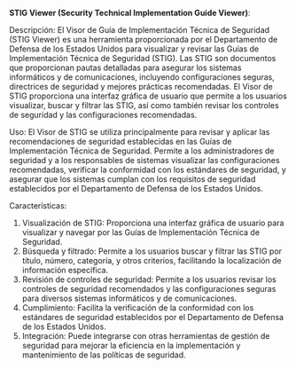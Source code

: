 **STIG Viewer (Security Technical Implementation Guide Viewer)**:

Descripción: El Visor de Guía de Implementación Técnica de Seguridad (STIG Viewer) es una herramienta proporcionada por el Departamento de Defensa de los Estados Unidos para visualizar y revisar las Guías de Implementación Técnica de Seguridad (STIG). Las STIG son documentos que proporcionan pautas detalladas para asegurar los sistemas informáticos y de comunicaciones, incluyendo configuraciones seguras, directrices de seguridad y mejores prácticas recomendadas. El Visor de STIG proporciona una interfaz gráfica de usuario que permite a los usuarios visualizar, buscar y filtrar las STIG, así como también revisar los controles de seguridad y las configuraciones recomendadas.

Uso: El Visor de STIG se utiliza principalmente para revisar y aplicar las recomendaciones de seguridad establecidas en las Guías de Implementación Técnica de Seguridad. Permite a los administradores de seguridad y a los responsables de sistemas visualizar las configuraciones recomendadas, verificar la conformidad con los estándares de seguridad, y asegurar que los sistemas cumplan con los requisitos de seguridad establecidos por el Departamento de Defensa de los Estados Unidos.

Características:

1. Visualización de STIG: Proporciona una interfaz gráfica de usuario para visualizar y navegar por las Guías de Implementación Técnica de Seguridad.
2. Búsqueda y filtrado: Permite a los usuarios buscar y filtrar las STIG por título, número, categoría, y otros criterios, facilitando la localización de información específica.
3. Revisión de controles de seguridad: Permite a los usuarios revisar los controles de seguridad recomendados y las configuraciones seguras para diversos sistemas informáticos y de comunicaciones.
4. Cumplimiento: Facilita la verificación de la conformidad con los estándares de seguridad establecidos por el Departamento de Defensa de los Estados Unidos.
5. Integración: Puede integrarse con otras herramientas de gestión de seguridad para mejorar la eficiencia en la implementación y mantenimiento de las políticas de seguridad.